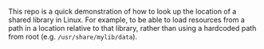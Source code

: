 
This repo is a quick demonstration of how to look up the location of a shared library in Linux.
For example, to be able to load resources from a path in a location relative to that library, rather than using a hardcoded path from root (e.g. `/usr/share/mylib/data`).

